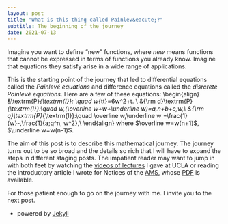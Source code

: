 ```yaml
---
layout: post
title: "What is this thing called Painlev&eacute;?"
subtitle: The beginning of the journey
date: 2021-07-13
---
```


Imagine you want to define &ldquo;new&rdquo; functions, where <i>new</i> means functions that cannot be expressed in terms of functions you already know. Imagine that equations they satisfy arise in a wide range of applications. 

This is the starting point of the journey that led to differential equations called the <i>Painlev&eacute; equations</i> and difference equations called the <i>disrcrete Painlev&eacute; equations</i>. Here are a few of these equations:
\begin{align}
&\textrm{P}_{\textrm{I}}: \quad w_{tt}=6w^2+t. \\
&{\rm d}\textrm{P}_{\textrm{I}}:\quad w\,(\overline w+w+\underline w)=a\,n+b+c\,w,\\
&{\rm q}\textrm{P}_{\textrm{I}}:\quad  \overline w\,\underline w =\frac{1}{w}-\,\frac{1}{a\;q^n\, w^2},\\
\end{align}
where $\overline w=w(n+1)$, $\underline w=w(n-1)$. 

The aim of this post is to describe this mathematical journey. The journey turns out to be so broad and the details so rich that I will have to expand the steps in different staging posts. The impatient reader may want to jump in with both feet by watching the <a href="https://ww3.math.ucla.edu/news-events/distinguished-lecture-series/">videos of lectures</a> I gave at UCLA or reading the introductory article I wrote for Notices of the <a href="ams.org">AMS</a>, whose <a href="http://www.ams.org/journals/notices/202006/rnoti-p797.pdf">PDF</a>  is available.

For those patient enough to go on the journey with me. I invite you to the next post. 

- powered by [Jekyll](http://jekyllrb.com) 
